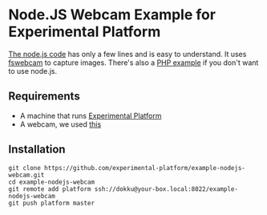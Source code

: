 # Node.JS Webcam Example for Experimental Platform

[The node.js code](https://github.com/experimental-platform/example-nodejs-webcam/blob/master/index.js) has only a few lines and is easy to understand. It uses [fswebcam](http://manpages.ubuntu.com/manpages/lucid/man1/fswebcam.1.html) to capture images.
There's also a [PHP example](https://github.com/experimental-platform/example-php-webcam) if you don't want to use node.js.

## Requirements

* A machine that runs [Experimental Platform](https://github.com/experimental-platform/platform-configure-script)
* A webcam, we used [this](http://www.amazon.com/Logitech-Webcam-Widescreen-Calling-Recording/dp/B004FHO5Y6/)

## Installation

    git clone https://github.com/experimental-platform/example-nodejs-webcam.git
    cd example-nodejs-webcam
    git remote add platform ssh://dokku@your-box.local:8022/example-nodejs-webcam
    git push platform master
